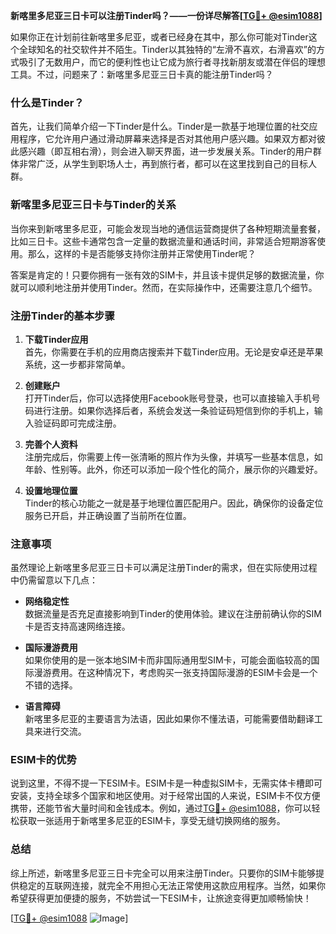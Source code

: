 **新喀里多尼亚三日卡可以注册Tinder吗？——一份详尽解答[[TG💪+ @esim1088](https://t.me/s/esim1088)]**

如果你正在计划前往新喀里多尼亚，或者已经身在其中，那么你可能对Tinder这个全球知名的社交软件并不陌生。Tinder以其独特的“左滑不喜欢，右滑喜欢”的方式吸引了无数用户，而它的便利性也让它成为旅行者寻找新朋友或潜在伴侣的理想工具。不过，问题来了：新喀里多尼亚三日卡真的能注册Tinder吗？

### 什么是Tinder？

首先，让我们简单介绍一下Tinder是什么。Tinder是一款基于地理位置的社交应用程序，它允许用户通过滑动屏幕来选择是否对其他用户感兴趣。如果双方都对彼此感兴趣（即互相右滑），则会进入聊天界面，进一步发展关系。Tinder的用户群体非常广泛，从学生到职场人士，再到旅行者，都可以在这里找到自己的目标人群。

### 新喀里多尼亚三日卡与Tinder的关系

当你来到新喀里多尼亚，可能会发现当地的通信运营商提供了各种短期流量套餐，比如三日卡。这些卡通常包含一定量的数据流量和通话时间，非常适合短期游客使用。那么，这样的卡是否能够支持你注册并正常使用Tinder呢？

答案是肯定的！只要你拥有一张有效的SIM卡，并且该卡提供足够的数据流量，你就可以顺利地注册并使用Tinder。然而，在实际操作中，还需要注意几个细节。

### 注册Tinder的基本步骤

1. **下载Tinder应用**  
   首先，你需要在手机的应用商店搜索并下载Tinder应用。无论是安卓还是苹果系统，这一步都非常简单。

2. **创建账户**  
   打开Tinder后，你可以选择使用Facebook账号登录，也可以直接输入手机号码进行注册。如果你选择后者，系统会发送一条验证码短信到你的手机上，输入验证码即可完成注册。

3. **完善个人资料**  
   注册完成后，你需要上传一张清晰的照片作为头像，并填写一些基本信息，如年龄、性别等。此外，你还可以添加一段个性化的简介，展示你的兴趣爱好。

4. **设置地理位置**  
   Tinder的核心功能之一就是基于地理位置匹配用户。因此，确保你的设备定位服务已开启，并正确设置了当前所在位置。

### 注意事项

虽然理论上新喀里多尼亚三日卡可以满足注册Tinder的需求，但在实际使用过程中仍需留意以下几点：

- **网络稳定性**  
  数据流量是否充足直接影响到Tinder的使用体验。建议在注册前确认你的SIM卡是否支持高速网络连接。

- **国际漫游费用**  
  如果你使用的是一张本地SIM卡而非国际通用型SIM卡，可能会面临较高的国际漫游费用。在这种情况下，考虑购买一张支持国际漫游的ESIM卡会是一个不错的选择。

- **语言障碍**  
  新喀里多尼亚的主要语言为法语，因此如果你不懂法语，可能需要借助翻译工具来进行交流。

### ESIM卡的优势

说到这里，不得不提一下ESIM卡。ESIM卡是一种虚拟SIM卡，无需实体卡槽即可安装，支持全球多个国家和地区使用。对于经常出国的人来说，ESIM卡不仅方便携带，还能节省大量时间和金钱成本。例如，通过[TG💪+ @esim1088](https://t.me/s/esim1088)，你可以轻松获取一张适用于新喀里多尼亚的ESIM卡，享受无缝切换网络的服务。

### 总结

综上所述，新喀里多尼亚三日卡完全可以用来注册Tinder。只要你的SIM卡能够提供稳定的互联网连接，就完全不用担心无法正常使用这款应用程序。当然，如果你希望获得更加便捷的服务，不妨尝试一下ESIM卡，让旅途变得更加顺畅愉快！

[[TG💪+ @esim1088](https://t.me/s/esim1088) ![Image](https://i.postimg.cc/4NQfJmqS/Snipaste-2025-05-13-00-14-12.png)]